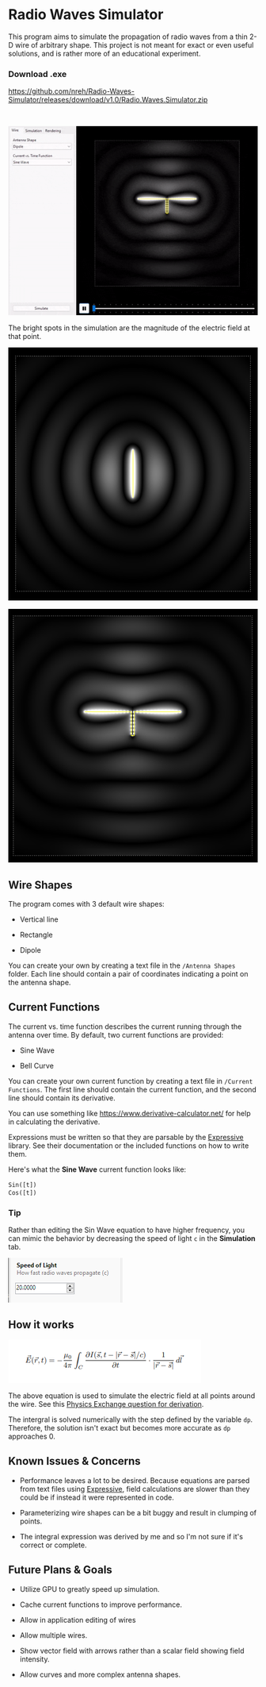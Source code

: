 # Radio Waves Simulator

This program aims to simulate the propagation of radio waves from a thin 2-D wire of arbitrary shape. This project is not meant for exact or even useful solutions, and is rather more of an educational experiment.

### Download .exe
https://github.com/nreh/Radio-Waves-Simulator/releases/download/v1.0/Radio.Waves.Simulator.zip

&nbsp;

![Dipole Antenna Radiation](Images/animation.gif)

The bright spots in the simulation are the magnitude of the electric field at that point.

![Straight wire](Images/image1.png)

![Dipole](Images/image2.png)

## Wire Shapes

The program comes with 3 default wire shapes:

 - Vertical line

 - Rectangle

 - Dipole

You can create your own by creating a text file in the `/Antenna Shapes` folder. Each line should contain a pair of coordinates indicating a point on the antenna shape.

## Current Functions

The current vs. time function describes the current running through the antenna over time. By default, two current functions are provided:

 - Sine Wave

 - Bell Curve

You can create your own current function by creating a text file in `/Current Functions`. The first line should contain the current function, and the second line should contain its derivative.

You can use something like https://www.derivative-calculator.net/ for help in calculating the derivative.

Expressions must be written so that they are parsable by the [Expressive](https://github.com/bijington/expressive) library. See their documentation or the included functions on how to write them.

Here's what the **Sine Wave** current function looks like:

```
Sin([t])
Cos([t])
```

### Tip

Rather than editing the Sin Wave equation to have higher frequency, you can mimic the behavior by decreasing the speed of light `c` in the **Simulation** tab.

![Screenshot](Images/image3.png)

## How it works

![Equation 1](Images/equation.png)

The above equation is used to simulate the electric field at all points around the wire. See this [Physics Exchange question for derivation](https://physics.stackexchange.com/questions/713477/is-my-derivation-of-the-electric-field-from-a-thin-wire-with-changing-current-co).

The intergral is solved numerically with the step defined by the variable `dp`. Therefore, the solution isn't exact but becomes more accurate as `dp` approaches 0.

## Known Issues & Concerns

- Performance leaves a lot to be desired. Because equations are parsed from text files using [Expressive](https://github.com/bijington/expressive), field calculations are slower than they could be if instead it were represented in code.

- Parameterizing wire shapes can be a bit buggy and result in clumping of points.

- The integral expression was derived by me and so I'm not sure if it's correct or complete. 

## Future Plans & Goals

- Utilize GPU to greatly speed up simulation.

- Cache current functions to improve performance.

- Allow in application editing of wires

- Allow multiple wires.

- Show vector field with arrows rather than a scalar field showing field intensity.

- Allow curves and more complex antenna shapes.